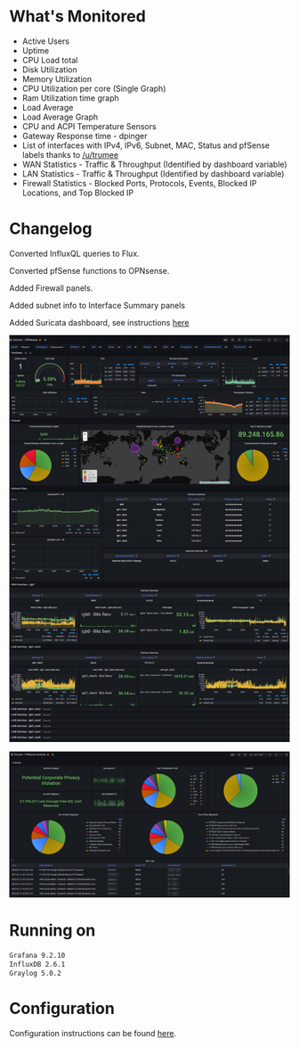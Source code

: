 # What's Monitored
- Active Users
- Uptime
- CPU Load total
- Disk Utilization
- Memory Utilization
- CPU Utilization per core (Single Graph)
- Ram Utilization time graph
- Load Average
- Load Average Graph
- CPU and ACPI Temperature Sensors
- Gateway Response time - dpinger
- List of interfaces with IPv4, IPv6, Subnet, MAC, Status and pfSense labels thanks to [/u/trumee](https://www.reddit.com/r/PFSENSE/comments/fsss8r/additional_grafana_dashboard/fmal0t6/)
- WAN Statistics - Traffic & Throughput (Identified by dashboard variable)
- LAN Statistics - Traffic & Throughput (Identified by dashboard variable)
- Firewall Statistics - Blocked Ports, Protocols, Events, Blocked IP Locations, and Top Blocked IP

# Changelog


Converted InfluxQL queries to Flux.

Converted pfSense functions to OPNsense.

Added Firewall panels.

Added subnet info to Interface Summary panels

Added Suricata dashboard, see instructions [here](./configure.md#configuration-for-the-suricata-dashboard-optional)

![Main Dashboard](Grafana-OPNsense.png)

![Suricata Dashboard](Grafana-OPNsense-Suricata.png)

# Running on

    Grafana 9.2.10
    InfluxDB 2.6.1
    Graylog 5.0.2


# Configuration
Configuration instructions can be found [here](./configure.md).
